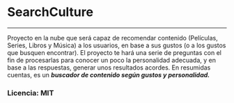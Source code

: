 # SearchCulture
---
Proyecto en la nube que será capaz de recomendar contenido (Películas, Series, Libros y Música) a los usuarios, en base a sus gustos (o a los gustos que busquen encontrar). El proyecto te hará una serie de preguntas con el fin de procesarlas para conocer un poco la personalidad adecuada, y en base a las respuestas, generar unos resultados acordes. En resumidas cuentas, es un ___buscador de contenido según gustos y personalidad.___

### Licencia: MIT